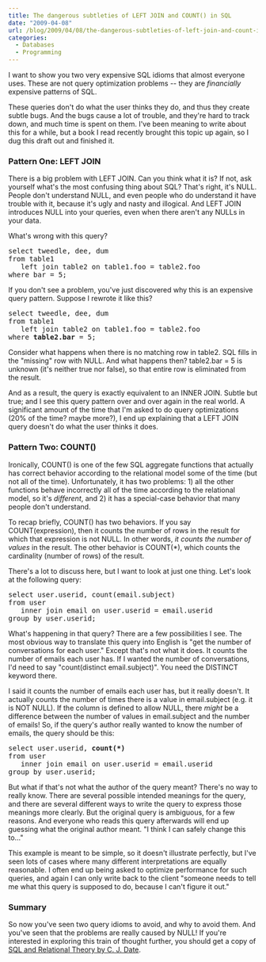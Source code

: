 ```yaml
---
title: The dangerous subtleties of LEFT JOIN and COUNT() in SQL
date: "2009-04-08"
url: /blog/2009/04/08/the-dangerous-subtleties-of-left-join-and-count-in-sql/
categories:
  - Databases
  - Programming
---
```

I want to show you two very expensive SQL idioms that almost everyone uses. These are not query optimization problems -- they are *financially* expensive patterns of SQL.

These queries don't do what the user thinks they do, and thus they create subtle bugs. And the bugs cause a lot of trouble, and they're hard to track down, and much time is spent on them. I've been meaning to write about this for a while, but a book I read recently brought this topic up again, so I dug this draft out and finished it.

### Pattern One: LEFT JOIN

There is a big problem with LEFT JOIN. Can you think what it is? If not, ask yourself what's the most confusing thing about SQL? That's right, it's NULL. People don't understand NULL, and even people who do understand it have trouble with it, because it's ugly and nasty and illogical. And LEFT JOIN introduces NULL into your queries, even when there aren't any NULLs in your data.

What's wrong with this query?

<pre>select tweedle, dee, dum
from table1
   left join table2 on table1.foo = table2.foo
where bar = 5;
</pre>

If you don't see a problem, you've just discovered why this is an expensive query pattern. Suppose I rewrote it like this?

<pre>select tweedle, dee, dum
from table1
   left join table2 on table1.foo = table2.foo
where <strong>table2.bar</strong> = 5;
</pre>

Consider what happens when there is no matching row in table2. SQL fills in the "missing" row with NULL. And what happens then? table2.bar = 5 is unknown (it's neither true nor false), so that entire row is eliminated from the result.

And as a result, the query is exactly equivalent to an INNER JOIN. Subtle but true; and I see this query pattern over and over again in the real world. A significant amount of the time that I'm asked to do query optimizations (20% of the time? maybe more?), I end up explaining that a LEFT JOIN query doesn't do what the user thinks it does.

### Pattern Two: COUNT()

Ironically, COUNT() is one of the few SQL aggregate functions that actually has correct behavior according to the relational model some of the time (but not all of the time). Unfortunately, it has two problems: 1) all the other functions behave incorrectly all of the time according to the relational model, so it's *different*, and 2) it has a special-case behavior that many people don't understand.

To recap briefly, COUNT() has two behaviors. If you say COUNT(expression), then it counts the number of rows in the result for which that expression is not NULL. In other words, *it counts the number of values* in the result. The other behavior is COUNT(*), which counts the cardinality (number of rows) of the result.

There's a lot to discuss here, but I want to look at just one thing. Let's look at the following query:

<pre>select user.userid, count(email.subject)
from user
   inner join email on user.userid = email.userid
group by user.userid;
</pre>

What's happening in that query? There are a few possibilities I see. The most obvious way to translate this query into English is "get the number of conversations for each user." Except that's not what it does. It counts the number of emails each user has. If I wanted the number of conversations, I'd need to say "count(distinct email.subject)". You need the DISTINCT keyword there.

I said it counts the number of emails each user has, but it really doesn't. It actually counts the number of times there is a value in email.subject (e.g. it is NOT NULL). If the column is defined to allow NULL, there *might* be a difference between the number of values in email.subject and the number of emails! So, if the query's author really wanted to know the number of emails, the query should be this:

<pre>select user.userid, <strong>count(*)</strong>
from user
   inner join email on user.userid = email.userid
group by user.userid;
</pre>

But what if that's not what the author of the query meant? There's no way to really know. There are several possible intended meanings for the query, and there are several different ways to write the query to express those meanings more clearly. But the original query is ambiguous, for a few reasons. And everyone who reads this query afterwards will end up guessing what the original author meant. "I think I can safely change this to&#8230;"

This example is meant to be simple, so it doesn't illustrate perfectly, but I've seen lots of cases where many different interpretations are equally reasonable. I often end up being asked to optimize performance for such queries, and again I can only write back to the client "someone needs to tell me what this query is supposed to do, because I can't figure it out."

### Summary

So now you've seen two query idioms to avoid, and why to avoid them. And you've seen that the problems are really caused by NULL! If you're interested in exploring this train of thought further, you should get a copy of [SQL and Relational Theory by C. J. Date][1].

 [1]: /blog/2009/03/29/a-review-of-sql-and-relational-theory-by-c-j-date/
